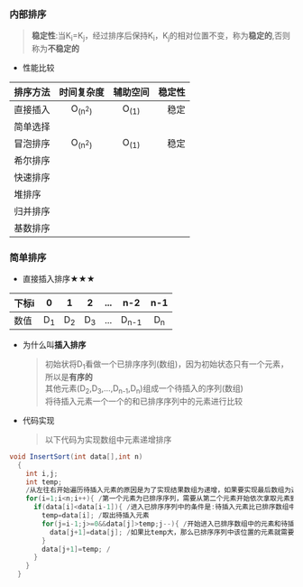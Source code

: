 ### 内部排序
  > **稳定性**:当K<sub>i</sub>=K<sub>j</sub>，经过排序后保持K<sub>i</sub>，K<sub>j</sub>的相对位置不变，称为**稳定的**,否则称为**不稳定的**
  + 性能比较
  
  |排序方法|时间复杂度|辅助空间|稳定性|
  |:-----|:-----:|:-----:|-----:|
  |直接插入|O<sub>(n<sup>2</sup>)</sub>|O<sub>(1)</sub>|稳定|
  |简单选择||||
  |冒泡排序|O<sub>(n<sup>2</sup>)</sub>|O<sub>(1)</sub>|稳定|
  |希尔排序||||
  |快速排序||||
  |堆排序||||
  |归并排序||||
  |基数排序||||
### 简单排序
  + 直接插入排序★★★
  
  |下标i|0|1|2|...|n-2|n-1|
  |:---|:---:|:---:|:---:|:---:|:---:|:---:|
  |数值|D<sub>1</sub>|D<sub>2</sub>|D<sub>3</sub>|...|D<sub>n-1</sub>|D<sub>n</sub>|

  + 为什么叫**插入排序**
    > 初始状将D<sub>1</sub>看做一个已排序序列(数组)，因为初始状态只有一个元素，所以是**有序的**<br>
      其他元素(D<sub>2</sub>,D<sub>3</sub>,...,D<sub>n-1</sub>,D<sub>n</sub>)组成一个待插入的序列(数组)<br>
      将待插入元素一个一个的和已排序序列中的元素进行比较
  + 代码实现
    > 以下代码为实现数组中元素递增排序
  ```java
  void InsertSort(int data[],int n)
    {
      int i,j;
      int temp;
      /从左往右开始遍历待插入元素的原因是为了实现结果数组为递增，如果要实现最后数组为递减，则需要从右往左遍历，那么最右第一个元素为初始化已排序序列
      for(i=1;i<n;i++){ /第一个元素为已排序序列，需要从第二个元素开始依次拿取元素到已排序序列中对比
        if(data[i]<data[i-1]){ /进入已排序序列中的条件是:待插入元素比已排序数组中的最后一个值要小
          temp=data[i]; /取出待插入元素
          for(j=i-1;j>=0&&data[j]>temp;j--){ /开始进入已排序数组中的元素和待插入数据的对比循环，在已排序序列中从右往左的元素跟temp比较大小
            data[j+1]=data[j]; /如果比temp大，那么已排序序列中该位置的元素就需要后移一位
          }
          data[j+1]=temp; /
        }
      }
    }
  ```

